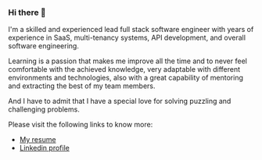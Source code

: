 ### Hi there 👋

I'm a skilled and experienced lead full stack software engineer with years of experience in SaaS, multi-tenancy systems, API development, and overall software engineering.  

Learning is a passion that makes me improve all the time and to never feel comfortable with the achieved knowledge, very adaptable with different environments and technologies, also with a great capability of mentoring and extracting the best of my team members.  

And I have to admit that I have a special love for solving puzzling and challenging problems.  

Please visit the following links to know more:  
* [My resume](https://leocello.github.io/resume)  
* [Linkedin profile](https://linkedin.com/in/leocello)  

<!--
**leocello/leocello** is a ✨ _special_ ✨ repository because its `README.md` (this file) appears on your GitHub profile.

Here are some ideas to get you started:

- 🔭 I’m currently working on ...
- 🌱 I’m currently learning ...
- 👯 I’m looking to collaborate on ...
- 🤔 I’m looking for help with ...
- 💬 Ask me about ...
- 📫 How to reach me: ...
- 😄 Pronouns: ...
- ⚡ Fun fact: ...
-->
